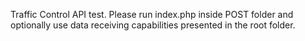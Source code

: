 Traffic Control API test.
Please run index.php inside POST folder and optionally use data receiving capabilities presented in the root folder.

